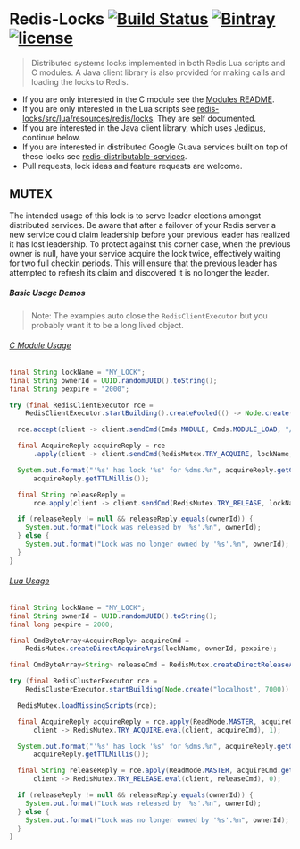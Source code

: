 # Redis-Locks [![Build Status](https://img.shields.io/travis/comodal/redis-locks.svg?branch=master)](https://travis-ci.org/comodal/redis-locks) [![Bintray](https://api.bintray.com/packages/comodal/libraries/redis-locks/images/download.svg) ](https://bintray.com/comodal/libraries/redis-locks/_latestVersion) [![license](https://img.shields.io/badge/license-Apache%202-blue.svg)](https://raw.githubusercontent.com/comodal/redis-locks/master/LICENSE)

>Distributed systems locks implemented in both Redis Lua scripts and C modules.  A Java client library is also provided for making calls and loading the locks to Redis.

* If you are only interested in the C module see the [Modules README](https://github.com/comodal/redis-locks/tree/master/redis/modules#locks-api-reference).
* If you are only interested in the Lua scripts see [redis-locks/src/lua/resources/redis/locks](src/lua/resources/redis/locks).  They are self documented.
* If you are interested in the Java client library, which uses [Jedipus](https://github.com/jamespedwards42/jedipus#jedipus------), continue below.
* If you are interested in distributed Google Guava services built on top of these locks see [redis-distributable-services](https://github.com/comodal/distributable-services/tree/master/redis#redis-distributable-services------).
* Pull requests, lock ideas and feature requests are welcome.

## MUTEX
The intended usage of this lock is to serve leader elections amongst distributed services.  Be aware that after a failover of your Redis server a new service could claim leadership before your previous leader has realized it has lost leadership.  To protect against this corner case, when the previous owner is null, have your service acquire the lock twice, effectively waiting for two full checkin periods.  This will ensure that the previous leader has attempted to refresh its claim and discovered it is no longer the leader.

##### Basic Usage Demos

>Note: The examples auto close the `RedisClientExecutor` but you probably want it to be a long lived object.

###### [C Module Usage](src/readme/java/systems/comodal/redis/modules/locks/ReadMeExample.java#L18)

```java
final String lockName = "MY_LOCK";
final String ownerId = UUID.randomUUID().toString();
final String pexpire = "2000";

try (final RedisClientExecutor rce =
    RedisClientExecutor.startBuilding().createPooled(() -> Node.create("localhost", 6379))) {

  rce.accept(client -> client.sendCmd(Cmds.MODULE, Cmds.MODULE_LOAD, "/redis/modules/locks.so"));

  final AcquireReply acquireReply = rce
      .apply(client -> client.sendCmd(RedisMutex.TRY_ACQUIRE, lockName, ownerId, pexpire), 1);

  System.out.format("'%s' has lock '%s' for %dms.%n", acquireReply.getCurrentOwner(), lockName,
      acquireReply.getTTLMillis());

  final String releaseReply =
      rce.apply(client -> client.sendCmd(RedisMutex.TRY_RELEASE, lockName, ownerId), 0);

  if (releaseReply != null && releaseReply.equals(ownerId)) {
    System.out.format("Lock was released by '%s'.%n", ownerId);
  } else {
    System.out.format("Lock was no longer owned by '%s'.%n", ownerId);
  }
}
```

###### [Lua Usage](src/readme/java/systems/comodal/redis/lua/locks/ReadMeExample.java#L19)
```java
final String lockName = "MY_LOCK";
final String ownerId = UUID.randomUUID().toString();
final long pexpire = 2000;

final CmdByteArray<AcquireReply> acquireCmd =
    RedisMutex.createDirectAcquireArgs(lockName, ownerId, pexpire);

final CmdByteArray<String> releaseCmd = RedisMutex.createDirectReleaseArgs(lockName, ownerId);

try (final RedisClusterExecutor rce =
    RedisClusterExecutor.startBuilding(Node.create("localhost", 7000)).create()) {

  RedisMutex.loadMissingScripts(rce);

  final AcquireReply acquireReply = rce.apply(ReadMode.MASTER, acquireCmd.getSlot(),
      client -> RedisMutex.TRY_ACQUIRE.eval(client, acquireCmd), 1);

  System.out.format("'%s' has lock '%s' for %dms.%n", acquireReply.getCurrentOwner(), lockName,
      acquireReply.getTTLMillis());

  final String releaseReply = rce.apply(ReadMode.MASTER, acquireCmd.getSlot(),
      client -> RedisMutex.TRY_RELEASE.eval(client, releaseCmd), 0);

  if (releaseReply != null && releaseReply.equals(ownerId)) {
    System.out.format("Lock was released by '%s'.%n", ownerId);
  } else {
    System.out.format("Lock was no longer owned by '%s'.%n", ownerId);
  }
}
```
